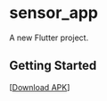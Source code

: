 # sensor_app

A new Flutter project.

## Getting Started

[[Download APK](https://drive.google.com/file/d/1cRKZRIQK8yygzsGsH_dPvBrUU0x3-QJt/view?usp=sharing)]
